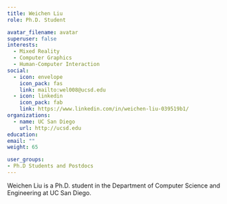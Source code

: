 ```yaml
---
title: Weichen Liu
role: Ph.D. Student

avatar_filename: avatar
superuser: false
interests:
  - Mixed Reality
  - Computer Graphics
  - Human-Computer Interaction
social:
  - icon: envelope
    icon_pack: fas
    link: mailto:wel008@ucsd.edu
  - icon: linkedin
    icon_pack: fab
    link: https://www.linkedin.com/in/weichen-liu-039519b1/
organizations:
  - name: UC San Diego
    url: http://ucsd.edu
education:
email: ""
weight: 65

user_groups:
- Ph.D Students and Postdocs
---
```

Weichen Liu is a Ph.D. student in the Department of Computer Science and Engineering at UC San Diego.
